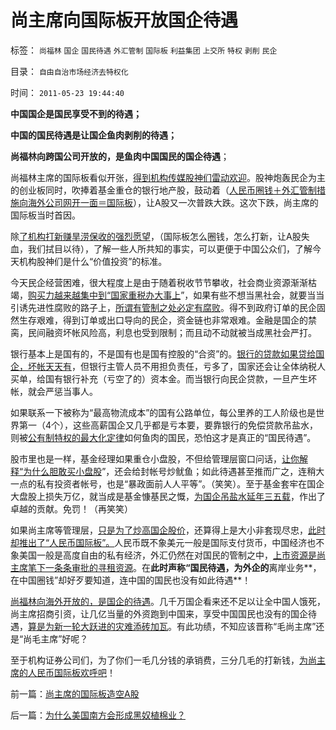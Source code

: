 # 尚主席向国际板开放国企待遇

标签： `尚福林` `国企` `国民待遇` `外汇管制` `国际板` `利益集团` `上交所` `特权` `剥削` `民企` 

目录： `自由自治市场经济去特权化`

时间： `2011-05-23 19:44:40`

**中国国企是国民享受不到的待遇；**

**中国的国民待遇是让国企鱼肉剥削的待遇；**

**尚福林向跨国公司开放的，是鱼肉中国国民的国企待遇**；

尚福林主席的国际板看似开张，[得到机构传媒股神们雷动欢迎](../../../2011/5/20/股神专家们骂市场需要点逻辑.md)。股神炮轰民企为主的创业板同时，吹捧着基金重仓的银行地产股，鼓动着（[人民币圈钱＋外汇管制措施向海外公司网开一面＝国际板](../../../2011/5/16/人民币国际板逻辑后果和利益动机.md)），让A股又一次普跌大跌。这次下跌，尚主席的国际板当时首因。

除[了机构打新赚旱涝保收的强烈愿望](../../../2010/10/26/新价市场价发行二级市场反而便宜了.md)，（国际板怎么圈钱，怎么打新，让A股失血，我们拭目以待），了解一些人所共知的事实，可以更便于中国公众们，了解今天机构股神们是什么“价值投资”的标准。

今天民企经营困难，很大程度上是由于随着税收节节攀收，社会商业资源渐渐枯竭，[购买力越来越集中到“国家重税办大事上](http://hi.baidu.com/darthchn/blog/item/36936ecb167ce64bf31fe743.html)”，如果有些不想当黑社会，就要当当引诱先进性腐败的路子上，[所谓有管制之处必定有腐败](../../../2010/12/29/什么是完全竞争？租值和租值耗散.md)。得不到政府订单的民企固然生存艰难，得到订单或出口导向的民企，资金链也非常艰难。金融是国企的禁脔，民间融资坏帐风险高，利息也受到限制；而且动不动就被当成黑社会严打。

银行基本上是国有的，不是国有也是国有控股的“合资”的。[银行的贷款如果贷给国企，坏帐天天有](../../../2009/4/22/费雪教条之通货紧缩有害论背后的资产利益链.md)，但银行主管人员不用担负责任，亏多了，国家还会让全体纳税人买单，给国有银行补充（亏空了的）资本金。而当银行向民企贷款，一旦产生坏帐，就会严惩当事人。

如果联系一下被称为“最高物流成本”的国有公路单位，每公里养的工人阶级也是世界第一（4个），这些高薪国企又几乎都是亏本要，要靠银行的免偿贷款吊盐水，则被[公有制特权的最大化定律](../../../2009/8/1/放弃国企垄断去特权，让民企对税收作出贡献.md)如何鱼肉的国民，恐怕这才是真正的“国民待遇”。

股市里也是一样，基金经理如果重仓小盘股，不但给管理层窗口问话，[让你解释“为什么胆敢买小盘股](../../../2011/4/28/打压小盘股，成功制造了股灾.md)”，还会给封帐号炒鱿鱼；如此待遇甚至推而广之，连稍大一点的私有投资者帐号，也是“暴政面前人人平等”。（笑笑）。至于基金套牢在国企大盘股上损失万亿，就当成是基金慷基民之慨，[为国企吊盐水延年三五载](../../../2010/12/16/资源股剧烈振荡不能保值.md)，作出了卓越的贡献。免罚！（再笑笑）

如果尚主席等管理层，[只是为了炒高国企股价](../../../2011/1/18/大象有癌症，小猴扛大旗!.md)，还算得上是大小非套现尽忠，[此时却推出了“人民币国际板”。](../../../2011/5/16/人民币国际板逻辑后果和利益动机.md)人民币既不象美元一般是国际支付货币，中国经济也不象美国一般是高度自由的私有经济，外汇仍然在对国民的管制之中，[上市资源是尚主席笔下一条条审批的寻租资源](../../../2011/5/19/美国历史中的腐败和黑社会.md)。在**此时声称“国民待遇，为外企的**离岸业务**，在中国圈钱”却好歹要知道，连中国的国民也没有如此待遇**！

[尚福林向海外开放的，是国企的待遇](../../../2011/2/11/国企卖国非情愿，不得不卖国！.md)。几千万国企看来还不足以让全中国人饿死，尚主席招商引资，让几亿当量的外资跑到中国来，享受中国国民也没有的国企待遇，[算是为新一轮大跃进的灾难添砖加瓦](../../../2009/7/4/人民币国际化只能是大跃进式的白日梦.md)。有此功绩，不知应该晋称“毛尚主席”还是“尚毛主席”好呢？

至于机构证券公司们，为了你们一毛几分钱的承销费，三分几毛的打新钱，[为尚主席的人民币国际板欢呼吧](../../../2011/5/12/CDR的人民币国际板也是该死的.md)！



前一篇：[尚主席的国际板造空A股](../../../2011/5/23/尚主席的国际板造空A股.md)

后一篇：[为什么美国南方会形成黑奴植棉业？](../../../2011/5/23/为什么美国南方会形成黑奴植棉业？.md)